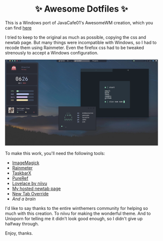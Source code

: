 <h1 align="center">✨ Awesome Dotfiles ✨</h1>

This is a Windows port of JavaCafe01's AwesomeWM creation, which you can find [here](https://github.com/JavaCafe01/dotfiles)

I tried to keep to the original as much as possible, copying the css and newtab page. But many things were incompatible with Windows, so I had to recode them using Rainmeter. Even the firefox css had to be tweaked strenously to accept a Windows configuration.

![img](https://raw.githubusercontent.com/Blu3Jive001/Awesome-Windows/master/Images/Result.png)

To make this work, you'll need the following tools:

+ [ImageMagick](https://imagemagick.org/index.php)
+ [Rainmeter](https://www.rainmeter.net/)
+ [TaskbarX](https://chrisandriessen.nl/taskbarx)
+ [PureRef](https://www.pureref.com/)
+ [Lovelace by niivu](https://www.deviantart.com/niivu/art/lovelace-Windows-10-Suite-820036284)
+ [My hosted newtab page](https://blu3jive001.github.io/)
+ [New Tab Override](https://addons.mozilla.org/en-GB/firefox/addon/new-tab-override/)
+ *And a brain*

I'd like to say thanks to the entire winthemers community for helping so much with this creation. To niivu for making the wonderful theme. And to Unixporn for telling me it didn't look good enough, so I didn't give up halfway through.

Enjoy, thanks.
